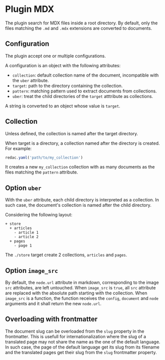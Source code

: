 
# Plugin MDX

The plugin search for MDX files inside a root directory. By default, only the files matching the `.md` and `.mdx` extensions are converted to documents.

## Configuration

The plugin accept one or multiple configurations.

A configuration is an object with the following attributes:

- `collection`: default collection name of the document, incompatible with the
  `uber` attribute.
- `target`: path to the directory containing the collection.
- `pattern`: matching pattern used to extract documents from collections.
- `uber`: treat the child directories of the `target` atttribute as collections.

A string is converted to an object whose value is `target`.

## Collection

Unless defined, the collection is named after the target directory.

When target is a directory, a collection named after the directory is created. For example:

```js
redac.yaml('path/to/my_collection')
```

It creates a new `my_collection` collection with as many documents as the files matching the `pattern` attribute.

## Option `uber`

With the `uber` attribute, each child directory is interpreted as a collection. In such case, the document's collection is named after the child directory.

Considering the following layout:

```text
+ store
  + articles
    - article 1
    - article 2
  + pages
    - page 1
```

The `./store` target create 2 collections, `articles` and `pages`.

## Option `image_src`

By default, the `node.url` attribute in markdown, corresponding to the image `src` attributes, are left untouched. When `image_src` is `true`, all `src` attribute are replaced with the absolute path starting with the collection. When `image_src` is a function, the function receives the `config`, `document` and `node` arguments and it shall return the new `node.url`.

## Overloading with frontmatter

The document slug can be overloaded from the `slug` property in the frontmatter. This is usefull for internationalization where the slug of a translated page may not share the name as the one of the default language. In such case, the page of the default language get its slug from its filename and the translated pages get their slug from the `slug` frontmatter property.
